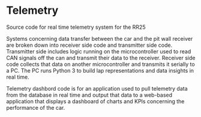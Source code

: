 # Telemetry
Source code for real time telemetry system for the RR25

Systems concerning data transfer between the car and the pit wall receiver are broken down into receiver side code and transmitter side code. Transmitter side includes logic running on the microcontroller used to read CAN signals off the can and transmit their data to the receiver. Receiver side code collects that data on another microcontroller and transmits it serially to a PC. The PC runs Python 3 to build lap representations and data insights in real time.

Telemetry dashbord code is for an application used to pull telemetry data from the database in real time and output that data to a web-based application that displays a dashboard of charts and KPIs concerning the performance of the car.
